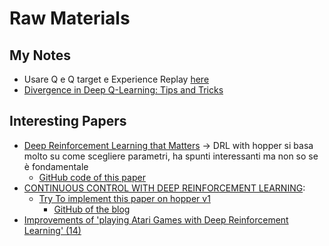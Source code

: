 # Raw Materials

## My Notes

* Usare Q e Q target e Experience Replay [here](https://towardsdatascience.com/deep-q-network-dqn-ii-b6bf911b6b2c)
* [Divergence in Deep Q-Learning: Tips and Tricks](https://amanhussain.com/post/divergence-deep-q-learning/)

## Interesting Papers

* [Deep Reinforcement Learning that Matters](https://arxiv.org/pdf/1709.06560.pdf) -> DRL with hopper si basa molto su come scegliere parametri, ha spunti interessanti ma non so se è fondamentale
  * [GitHub code of this paper](https://github.com/shubhlohiya/playing-atari-with-deep-RL/)
* [CONTINUOUS CONTROL WITH DEEP REINFORCEMENT LEARNING](https://arxiv.org/pdf/1509.02971.pdf):
  * [Try To implement this paper on hopper v1](https://blog.paperspace.com/physics-control-tasks-with-deep-reinforcement-learning/)
    * [GitHub of the blog](https://github.com/antocapp/paperspace-ddpg-tutorial/blob/master/ddpg-pendulum-250.ipynb)
* [Improvements of 'playing Atari Games with Deep Reinforcement Learning' (14)](https://storage.googleapis.com/deepmind-media/dqn/DQNNaturePaper.pdf)